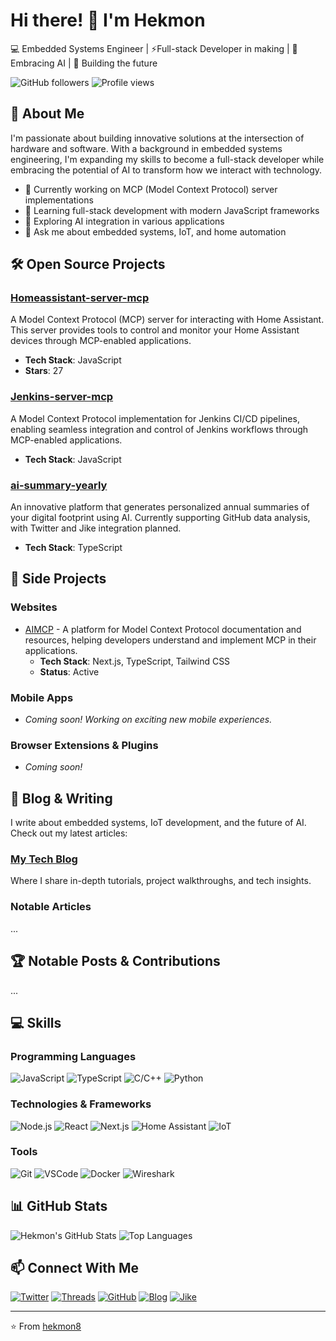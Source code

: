 # Hi there! 👋 I'm Hekmon

💻 Embedded Systems Engineer | ⚡Full-stack Developer in making | 🤖 Embracing AI | 🚀 Building the future

![GitHub followers](https://img.shields.io/github/followers/hekmon8?style=social)
![Profile views](https://komarev.com/ghpvc/?username=hekmon8&color=brightgreen)

## 🚀 About Me

I'm passionate about building innovative solutions at the intersection of hardware and software. With a background in embedded systems engineering, I'm expanding my skills to become a full-stack developer while embracing the potential of AI to transform how we interact with technology.

- 🔭 Currently working on MCP (Model Context Protocol) server implementations
- 🌱 Learning full-stack development with modern JavaScript frameworks
- 🤖 Exploring AI integration in various applications
- 💬 Ask me about embedded systems, IoT, and home automation

## 🛠️ Open Source Projects

### [Homeassistant-server-mcp](https://github.com/hekmon8/Homeassistant-server-mcp)
A Model Context Protocol (MCP) server for interacting with Home Assistant. This server provides tools to control and monitor your Home Assistant devices through MCP-enabled applications.
- **Tech Stack**: JavaScript
- **Stars**: 27

### [Jenkins-server-mcp](https://github.com/hekmon8/Jenkins-server-mcp)
A Model Context Protocol implementation for Jenkins CI/CD pipelines, enabling seamless integration and control of Jenkins workflows through MCP-enabled applications.
- **Tech Stack**: JavaScript

### [ai-summary-yearly](https://github.com/hekmon8/ai-summary-yearly)
An innovative platform that generates personalized annual summaries of your digital footprint using AI. Currently supporting GitHub data analysis, with Twitter and Jike integration planned.
- **Tech Stack**: TypeScript

## 🎯 Side Projects

### Websites
- [AIMCP](https://www.aimcp.info/en) - A platform for Model Context Protocol documentation and resources, helping developers understand and implement MCP in their applications.
  - **Tech Stack**: Next.js, TypeScript, Tailwind CSS
  - **Status**: Active

### Mobile Apps
- *Coming soon! Working on exciting new mobile experiences.*

### Browser Extensions & Plugins
- *Coming soon!*

## 📝 Blog & Writing

I write about embedded systems, IoT development, and the future of AI. Check out my latest articles:

### [My Tech Blog](https://blog.hekmon.com)
Where I share in-depth tutorials, project walkthroughs, and tech insights.

### Notable Articles

...

## 🏆 Notable Posts & Contributions

...

## 💻 Skills

### Programming Languages
![JavaScript](https://img.shields.io/badge/-JavaScript-F7DF1E?style=flat-square&logo=javascript&logoColor=black)
![TypeScript](https://img.shields.io/badge/-TypeScript-3178C6?style=flat-square&logo=typescript&logoColor=white)
![C/C++](https://img.shields.io/badge/-C/C++-00599C?style=flat-square&logo=c%2B%2B&logoColor=white)
![Python](https://img.shields.io/badge/-Python-3776AB?style=flat-square&logo=python&logoColor=white)

### Technologies & Frameworks
![Node.js](https://img.shields.io/badge/-Node.js-339933?style=flat-square&logo=node.js&logoColor=white)
![React](https://img.shields.io/badge/-React-61DAFB?style=flat-square&logo=react&logoColor=black)
![Next.js](https://img.shields.io/badge/-Next.js-000000?style=flat-square&logo=next.js&logoColor=white)
![Home Assistant](https://img.shields.io/badge/-Home_Assistant-41BDF5?style=flat-square&logo=homeassistant&logoColor=white)
![IoT](https://img.shields.io/badge/-IoT-E44D26?style=flat-square)
### Tools
![Git](https://img.shields.io/badge/-Git-F05032?style=flat-square&logo=git&logoColor=white)
![VSCode](https://img.shields.io/badge/-VSCode-007ACC?style=flat-square&logo=visual-studio-code&logoColor=white)
![Docker](https://img.shields.io/badge/-Docker-2496ED?style=flat-square&logo=docker&logoColor=white)
![Wireshark](https://img.shields.io/badge/-Wireshark-1679A7?style=flat-square&logo=wireshark&logoColor=white)

## 📊 GitHub Stats

![Hekmon's GitHub Stats](https://github-readme-stats.vercel.app/api?username=hekmon8&show_icons=true&theme=radical)
![Top Languages](https://github-readme-stats.vercel.app/api/top-langs/?username=hekmon8&layout=compact&theme=radical)

## 📫 Connect With Me

[![Twitter](https://img.shields.io/badge/-Twitter-1DA1F2?style=for-the-badge&logo=twitter&logoColor=white)](https://twitter.com/hhkkmon)
[![Threads](https://img.shields.io/badge/-Threads-000000?style=for-the-badge&logo=threads&logoColor=white)](https://www.threads.net/@mrhkmon/)
[![GitHub](https://img.shields.io/badge/-GitHub-181717?style=for-the-badge&logo=github&logoColor=white)](https://github.com/hekmon8)
[![Blog](https://img.shields.io/badge/-Blog-FFA500?style=for-the-badge&logo=rss&logoColor=white)](https://blog.hekmon.com)
[![Jike](https://img.shields.io/badge/-Jike-FFD700?style=for-the-badge&logo=data:image/svg+xml;base64,PHN2ZyB4bWxucz0iaHR0cDovL3d3dy53My5vcmcvMjAwMC9zdmciIHZpZXdCb3g9IjAgMCAyNCAyNCI+PHBhdGggZD0iTTEyIDJDNi40NzcgMiAyIDYuNDc3IDIgMTJzNC40NzcgMTAgMTAgMTAgMTAtNC40NzcgMTAtMTBTMTcuNTIzIDIgMTIgMnptLjUgMTQuMjVoLTF2LTIuNWgxdjIuNXptMi41LTcuNWgtMnY2aC0ydi02aC0ybC0xLTIuNSA2LjUgMSAxLjUgMS41eiIvPjwvc3ZnPg==&logoColor=black)](https://okjk.co/nFLeZa)

---

⭐️ From [hekmon8](https://github.com/hekmon8)

